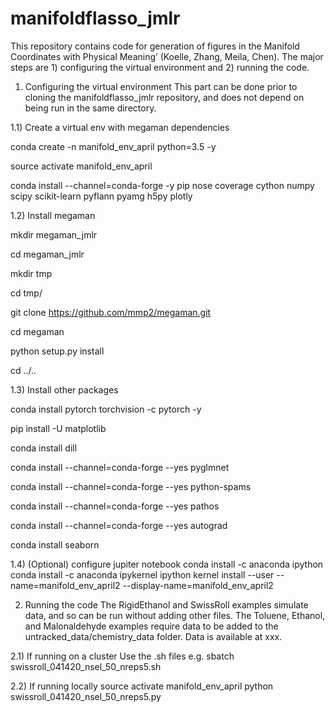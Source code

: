 # manifoldflasso_jmlr
This repository contains code for generation of figures in the Manifold Coordinates with Physical Meaning’ (Koelle, Zhang, Meila, Chen).
The major steps are 1) configuring the virtual environment and 2) running the code.

1) Configuring the virtual environment
This part can be done prior to cloning the manifoldflasso_jmlr repository, and does not depend on being run in the same directory.

1.1) Create a virtual env with megaman dependencies

conda create -n manifold_env_april python=3.5 -y

source activate manifold_env_april

conda install --channel=conda-forge -y pip nose coverage cython numpy scipy scikit-learn pyflann pyamg h5py plotly

1.2) Install megaman

mkdir megaman_jmlr

cd megaman_jmlr

mkdir tmp

cd tmp/

git clone https://github.com/mmp2/megaman.git

cd megaman

python setup.py install

cd ../..

1.3) Install other packages

conda install pytorch torchvision -c pytorch -y

pip install -U matplotlib

conda install dill

conda install --channel=conda-forge --yes pyglmnet

conda install --channel=conda-forge --yes python-spams

conda install --channel=conda-forge --yes pathos

conda install --channel=conda-forge --yes autograd

conda install seaborn

1.4) (Optional) configure jupiter notebook
conda install -c anaconda ipython
conda install -c anaconda ipykernel
ipython kernel install --user --name=manifold_env_april2 --display-name=manifold_env_april2

2) Running the code
The RigidEthanol and SwissRoll examples simulate data, and so can be run without adding other files.  The Toluene, Ethanol, and Malonaldehyde examples require data to be added to the untracked_data/chemistry_data folder.  Data is available at xxx.

2.1) If running on a cluster
Use the .sh files e.g. 
sbatch swissroll_041420_nsel_50_nreps5.sh

2.2) If running locally
source activate manifold_env_april
python swissroll_041420_nsel_50_nreps5.py





